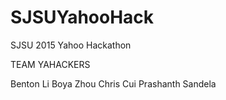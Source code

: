 # SJSUYahooHack
SJSU 2015 Yahoo Hackathon

TEAM YAHACKERS

Benton Li
Boya Zhou
Chris Cui
Prashanth Sandela

